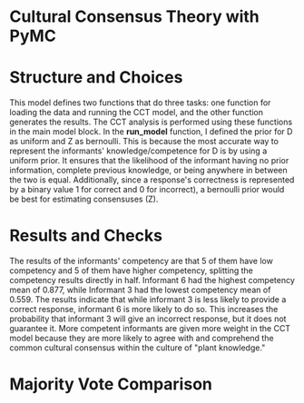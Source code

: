 # Cultural Consensus Theory with PyMC

# Structure and Choices
This model defines two functions that do three tasks: one function for loading the data and running the CCT model, and the other function generates the results. The CCT analysis is performed using these functions in the main model block.
In the **run_model** function, I defined the prior for D as uniform and Z as bernoulli. This is because the most accurate way to represent the informants' knowledge/competence for D is by using a uniform prior. It ensures that the likelihood of the informant having no prior information, complete previous knowledge, or being anywhere in between the two is equal. Additionally, since a response's correctness is represented by a binary value 1 for correct and 0 for incorrect), a bernoulli prior would be best for estimating consensuses (Z).

# Results and Checks
The results of the informants' competency are that 5 of them have low competency and 5 of them have higher competency, splitting the competency results directly in half. Informant 6 had the highest competency mean of 0.877, while Informant 3 had the lowest competency mean of 0.559. The results indicate that while informant 3 is less likely to provide a correct response, informant 6 is more likely to do so. This increases the probability that informant 3 will give an incorrect response, but it does not guarantee it. More competent informants are given more weight in the CCT model because they are more likely to agree with and comprehend the common cultural consensus within the culture of "plant knowledge."




# Majority Vote Comparison

